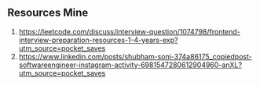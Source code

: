 
## Resources Mine

1. https://leetcode.com/discuss/interview-question/1074798/frontend-interview-preparation-resources-1-4-years-exp?utm_source=pocket_saves
2. https://www.linkedin.com/posts/shubham-soni-374a86175_copiedpost-softwareengineer-instagram-activity-6981547280612904960-anXL?utm_source=pocket_saves
